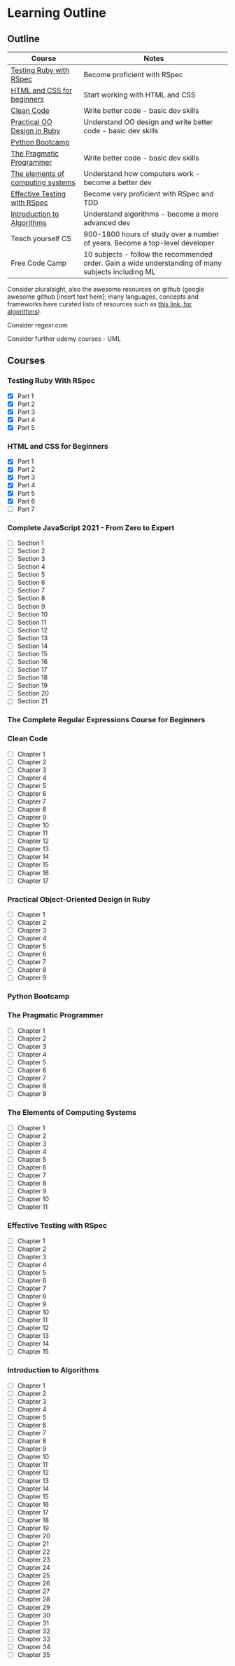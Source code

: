 # Learning Outline

## Outline

| Course | Notes |
| ------ | ----- |
| [Testing Ruby with RSpec](#testing-ruby-with-rspec) | Become proficient with RSpec |
| [HTML and CSS for beginners](#html-and-css-for-beginners) | Start working with HTML and CSS |
| [Clean Code](#clean-code) | Write better code - basic dev skills |
| [Practical OO Design in Ruby](#practical-object-oriented-design-in-ruby) | Understand OO design and write better code - basic dev skills |
| [Python Bootcamp](https://www.udemy.com/course/complete-python-bootcamp/) | |
| [The Pragmatic Programmer](#the-pragmatic-programmer) | Write better code - basic dev skills |
| [The elements of computing systems](#the-elements-of-computer-systems) | Understand how computers work - become a better dev |
| [Effective Testing with RSpec](#effective-testing-with-rspec) | Become very proficient with RSpec and TDD |
| [Introduction to Algorithms](#introduction-to-algorithms) | Understand algorithms - become a more advanced dev |
| Teach yourself CS | 900-1800 hours of study over a number of years. Become a top-level developer |
| Free Code Camp | 10 subjects - follow the recommended order. Gain a wide understanding of many subjects including ML |

Consider pluralsight, also the awesome resources on github (google awesome github [insert text here]; many languages, concepts and frameworks have curated lists of resources such as [this link, for algorithms](https://github.com/tayllan/awesome-algorithms)).

Consider regexr.com

Consider further udemy courses - UML

## Courses

### Testing Ruby With RSpec

- [x]  Part 1
- [x]  Part 2
- [x]  Part 3
- [x]  Part 4
- [x]  Part 5

### HTML and CSS for Beginners

- [x]  Part 1
- [x]  Part 2
- [x]  Part 3
- [x]  Part 4
- [x]  Part 5
- [x]  Part 6
- [ ]  Part 7

### Complete JavaScript 2021 - From Zero to Expert

- [ ]  Section 1
- [ ]  Section 2
- [ ]  Section 3
- [ ]  Section 4
- [ ]  Section 5
- [ ]  Section 6
- [ ]  Section 7
- [ ]  Section 8
- [ ]  Section 9
- [ ]  Section 10
- [ ]  Section 11
- [ ]  Section 12
- [ ]  Section 13
- [ ]  Section 14
- [ ]  Section 15
- [ ]  Section 16
- [ ]  Section 17
- [ ]  Section 18
- [ ]  Section 19
- [ ]  Section 20
- [ ]  Section 21

### The Complete Regular Expressions Course for Beginners



### Clean Code

- [ ]  Chapter 1
- [ ]  Chapter 2
- [ ]  Chapter 3
- [ ]  Chapter 4
- [ ]  Chapter 5
- [ ]  Chapter 6
- [ ]  Chapter 7
- [ ]  Chapter 8
- [ ]  Chapter 9
- [ ]  Chapter 10
- [ ]  Chapter 11
- [ ]  Chapter 12
- [ ]  Chapter 13
- [ ]  Chapter 14
- [ ]  Chapter 15
- [ ]  Chapter 16
- [ ]  Chapter 17

### Practical Object-Oriented Design in Ruby

- [ ]  Chapter 1
- [ ]  Chapter 2
- [ ]  Chapter 3
- [ ]  Chapter 4
- [ ]  Chapter 5
- [ ]  Chapter 6
- [ ]  Chapter 7
- [ ]  Chapter 8
- [ ]  Chapter 9

### Python Bootcamp



### The Pragmatic Programmer

- [ ]  Chapter 1
- [ ]  Chapter 2
- [ ]  Chapter 3
- [ ]  Chapter 4
- [ ]  Chapter 5
- [ ]  Chapter 6
- [ ]  Chapter 7
- [ ]  Chapter 8
- [ ]  Chapter 9

### The Elements of Computing Systems

- [ ]  Chapter 1
- [ ]  Chapter 2
- [ ]  Chapter 3
- [ ]  Chapter 4
- [ ]  Chapter 5
- [ ]  Chapter 6
- [ ]  Chapter 7
- [ ]  Chapter 8
- [ ]  Chapter 9
- [ ]  Chapter 10
- [ ]  Chapter 11

### Effective Testing with RSpec

- [ ]  Chapter 1
- [ ]  Chapter 2
- [ ]  Chapter 3
- [ ]  Chapter 4
- [ ]  Chapter 5
- [ ]  Chapter 6
- [ ]  Chapter 7
- [ ]  Chapter 8
- [ ]  Chapter 9
- [ ]  Chapter 10
- [ ]  Chapter 11
- [ ]  Chapter 12
- [ ]  Chapter 13
- [ ]  Chapter 14
- [ ]  Chapter 15

### Introduction to Algorithms

- [ ]  Chapter 1
- [ ]  Chapter 2
- [ ]  Chapter 3
- [ ]  Chapter 4
- [ ]  Chapter 5
- [ ]  Chapter 6
- [ ]  Chapter 7
- [ ]  Chapter 8
- [ ]  Chapter 9
- [ ]  Chapter 10
- [ ]  Chapter 11
- [ ]  Chapter 12
- [ ]  Chapter 13
- [ ]  Chapter 14
- [ ]  Chapter 15
- [ ]  Chapter 16
- [ ]  Chapter 17
- [ ]  Chapter 18
- [ ]  Chapter 19
- [ ]  Chapter 20
- [ ]  Chapter 21
- [ ]  Chapter 22
- [ ]  Chapter 23
- [ ]  Chapter 24
- [ ]  Chapter 25
- [ ]  Chapter 26
- [ ]  Chapter 27
- [ ]  Chapter 28
- [ ]  Chapter 29
- [ ]  Chapter 30
- [ ]  Chapter 31
- [ ]  Chapter 32
- [ ]  Chapter 33
- [ ]  Chapter 34
- [ ]  Chapter 35
